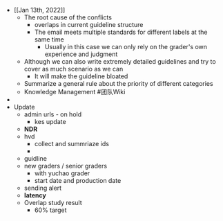 - [[Jan 13th, 2022]]
	- The root cause of the conflicts
		- overlaps in current guideline structure
		- The email meets multiple standards for different labels at the same time
			- Usually in this case we can only rely on the grader's own experience and judgment
	- Although we can also write extremely detailed guidelines and try to cover as much scenario as we can
		- It will make the guideline bloated
	- Summarize a general rule about the priority of different categories
	- Knowledge Management #团队Wiki
-
- Update
	- admin urls - on hold
		- kes update
	- **NDR**
	- hvd
		- collect and summriaze ids
		-
	- guidline
	- new graders / senior graders
		- with yuchao grader
		- start date and production date
	- sending alert
	- **latency**
	- Overlap study result
		- 60% target